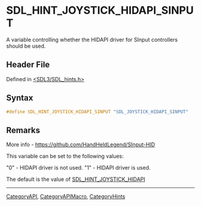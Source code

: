 # SDL_HINT_JOYSTICK_HIDAPI_SINPUT

A variable controlling whether the HIDAPI driver for SInput controllers should be used.

## Header File

Defined in [<SDL3/SDL_hints.h>](https://github.com/libsdl-org/SDL/blob/main/include/SDL3/SDL_hints.h)

## Syntax

```c
#define SDL_HINT_JOYSTICK_HIDAPI_SINPUT "SDL_JOYSTICK_HIDAPI_SINPUT"
```

## Remarks

More info - https://github.com/HandHeldLegend/SInput-HID

This variable can be set to the following values:

"0" - HIDAPI driver is not used. "1" - HIDAPI driver is used.

The default is the value of
[SDL_HINT_JOYSTICK_HIDAPI](SDL_HINT_JOYSTICK_HIDAPI)

----
[CategoryAPI](CategoryAPI), [CategoryAPIMacro](CategoryAPIMacro), [CategoryHints](CategoryHints)

